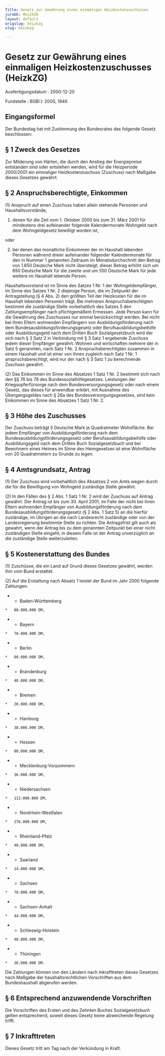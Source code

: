 ```yaml
---
Title: Gesetz zur Gewährung eines einmaligen Heizkostenzuschusses
jurabk: HeizkZG
layout: default
origslug: heizkzg
slug: heizkzg

---
```


# Gesetz zur Gewährung eines einmaligen Heizkostenzuschusses (HeizkZG)

Ausfertigungsdatum
:   2000-12-20

Fundstelle
:   BGBl I: 2000, 1846

## Eingangsformel

Der Bundestag hat mit Zustimmung des Bundesrates das folgende Gesetz
beschlossen:

## § 1 Zweck des Gesetzes

Zur Milderung von Härten, die durch den Anstieg der Energiepreise
entstanden sind oder entstehen werden, wird für die Heizperiode
2000/2001 ein einmaliger Heizkostenzuschuss (Zuschuss) nach Maßgabe
dieses Gesetzes gewährt.

## § 2 Anspruchsberechtigte, Einkommen

(1) Anspruch auf einen Zuschuss haben allein stehende Personen und
Haushaltsvorstände,

1.  denen für die Zeit vom 1. Oktober 2000 bis zum 31. März 2001 für
    mindestens drei aufeinander folgende Kalendermonate Wohngeld nach dem
    Wohngeldgesetz bewilligt worden ist,



oder

2.  bei denen das monatliche Einkommen der im Haushalt lebenden Personen
    während dreier aufeinander folgender Kalendermonate für den in Nummer
    1 genannten Zeitraum im Monatsdurchschnitt den Betrag von 1.650
    Deutsche Mark nicht übersteigt; dieser Betrag erhöht sich um 650
    Deutsche Mark für die zweite und um 550 Deutsche Mark für jede weitere
    im Haushalt lebende Person.



Haushaltsvorstand ist im Sinne des Satzes 1 Nr. 1 der
Wohngeldempfänger, im Sinne des Satzes 1 Nr. 2 diejenige Person, die
im Zeitpunkt der Antragstellung (§ 4 Abs. 2) den größten Teil der
Heizkosten für die im Haushalt lebenden Personen trägt. Bei mehreren
Anspruchsberechtigten bestimmt die zuständige Stelle vorbehaltlich des
Satzes 5 den Zahlungsempfänger nach pflichtgemäßem Ermessen. Jede
Person kann für die Gewährung des Zuschusses nur einmal berücksichtigt
werden. Bei nicht bei ihren Eltern wohnenden Empfängern von
Ausbildungsförderung nach dem Bundesausbildungsförderungsgesetz oder
Berufsausbildungsbeihilfe oder Ausbildungsgeld nach dem Dritten Buch
Sozialgesetzbuch wird der sich nach § 3 Satz 2 in Verbindung mit § 3
Satz 1 ergebende Zuschuss jedem dieser Empfänger gewährt. Wohnen und
wirtschaften mehrere der in Satz 5 genannten, nach Satz 1 Nr. 2
Anspruchsberechtigten zusammen in einem Haushalt und ist einer von
ihnen zugleich nach Satz 1 Nr. 1 anspruchsberechtigt, wird nur der
nach § 3 Satz 1 zu berechnende Zuschuss gewährt.

(2) Das Einkommen im Sinne des Absatzes 1 Satz 1 Nr. 2 bestimmt sich
nach den §§ 76 bis 78 des Bundessozialhilfegesetzes. Leistungen der
Kriegsopferfürsorge nach dem Bundesversorgungsgesetz oder nach einem
Gesetz, das dieses für anwendbar erklärt, mit Ausnahme des
Übergangsgeldes nach § 26a des Bundesversorgungsgesetzes, sind kein
Einkommen im Sinne des Absatzes 1 Satz 1 Nr. 2.

## § 3 Höhe des Zuschusses

Der Zuschuss beträgt 5 Deutsche Mark je Quadratmeter Wohnfläche. Bei
jedem Empfänger von Ausbildungsförderung nach dem
Bundesausbildungsförderungsgesetz oder Berufsausbildungsbeihilfe oder
Ausbildungsgeld nach dem Dritten Buch Sozialgesetzbuch und bei
Bewohnern eines Heimes im Sinne des Heimgesetzes ist eine Wohnfläche
von 20 Quadratmetern zu Grunde zu legen.

## § 4 Amtsgrundsatz, Antrag

(1) Der Zuschuss wird vorbehaltlich des Absatzes 2 von Amts wegen
durch die für die Bewilligung von Wohngeld zuständige Stelle gewährt.

(2) In den Fällen des § 2 Abs. 1 Satz 1 Nr. 2 wird der Zuschuss auf
Antrag gewährt. Der Antrag ist bis zum 30. April 2001, im Falle der
nicht bei ihren Eltern wohnenden Empfänger von Ausbildungsförderung
nach dem Bundesausbildungsförderungsgesetz (§ 2 Abs. 1 Satz 5) an die
hierfür zuständige, im Übrigen an die nach Landesrecht zuständige oder
von der Landesregierung bestimmte Stelle zu richten. Die Antragsfrist
gilt auch als gewahrt, wenn der Antrag bis zu dem genannten Zeitpunkt
bei einer nicht zuständigen Stelle eingeht; in diesem Falle ist der
Antrag unverzüglich an die zuständige Stelle weiterzuleiten.

## § 5 Kostenerstattung des Bundes

(1) Zuschüsse, die ein Land auf Grund dieses Gesetzes gewährt, werden
ihm vom Bund erstattet.

(2) Auf die Erstattung nach Absatz 1 leistet der Bund im Jahr 2000
folgende Zahlungen:

*    *   Baden-Württemberg

    *   80.000.000 DM,


*    *   Bayern

    *   78.000.000 DM,


*    *   Berlin

    *   80.000.000 DM,


*    *   Brandenburg

    *   40.000.000 DM,


*    *   Bremen

    *   20.000.000 DM,


*    *   Hamburg

    *   38.000.000 DM,


*    *   Hessen

    *   80.000.000 DM,


*    *   Mecklenburg-Vorpommern

    *   36.000.000 DM,


*    *   Niedersachsen

    *   112.000.000 DM,


*    *   Nordrhein-Westfalen

    *   276.000.000 DM,


*    *   Rheinland-Pfalz

    *   40.000.000 DM,


*    *   Saarland

    *   14.000.000 DM,


*    *   Sachsen

    *   78.000.000 DM,


*    *   Sachsen-Anhalt

    *   44.000.000 DM,


*    *   Schleswig-Holstein

    *   48.000.000 DM,


*    *   Thüringen

    *   36.000.000 DM.



Die Zahlungen können von den Ländern nach Inkrafttreten dieses
Gesetzes nach Maßgabe der haushaltsrechtlichen Vorschriften aus dem
Bundeshaushalt abgerufen werden.

## § 6 Entsprechend anzuwendende Vorschriften

Die Vorschriften des Ersten und des Zehnten Buches Sozialgesetzbuch
gelten entsprechend, soweit dieses Gesetz keine abweichende Regelung
trifft.

## § 7 Inkrafttreten

Dieses Gesetz tritt am Tag nach der Verkündung in Kraft.

